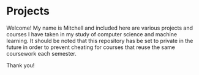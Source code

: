 # Projects

Welcome! My name is Mitchell and included here are various projects and courses I have taken in my study of computer science and machine learning. It should be noted that this repository has be set to private in the future in order to prevent cheating for courses that reuse the same coursework each semester. 

Thank you!
